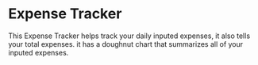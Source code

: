 # Expense Tracker 
This Expense Tracker helps track your daily inputed expenses, 
it also tells your total expenses.
it has a doughnut chart that summarizes all of your inputed expenses.
